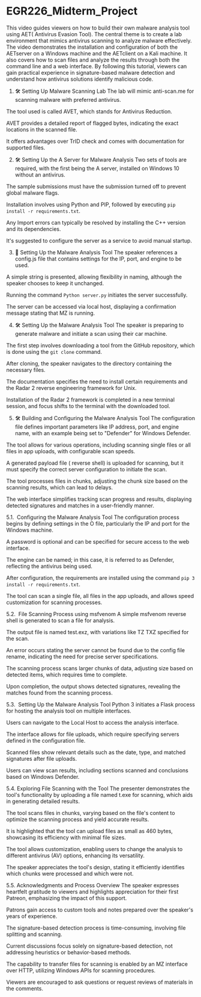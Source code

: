 # EGR226_Midterm_Project

This video guides viewers on how to build their own malware analysis tool using AET( Antivirus Evasion Tool). The central theme is to create a lab environment that mimics antivirus scanning to analyze malware effectively. The video demonstrates the installation and configuration of both the AETserver on a Windows machine and the AETclient on a Kali machine. It also covers how to scan files and analyze the results through both the command line and a web interface. By following this tutorial, viewers can gain practical experience in signature-based malware detection and understand how antivirus solutions identify malicious code.
1. 🛠️ Setting Up Malware Scanning Lab
The lab will mimic anti-scan.me for scanning malware with preferred antivirus. 

The tool used is called AVET, which stands for Antivirus Reduction. 

AVET provides a detailed report of flagged bytes, indicating the exact locations in the scanned file. 

It offers advantages over TrID check and comes with documentation for supported files. 



2. 🛠️ Setting Up the A Server for Malware Analysis
Two sets of tools are required, with the first being the A server, installed on Windows 10 without an antivirus. 

The sample submissions must have the submission turned off to prevent global malware flags. 

Installation involves using Python and PIP, followed by executing `pip install -r requirements.txt`. 

Any Import errors can typically be resolved by installing the C++ version and its dependencies. 

It's suggested to configure the server as a service to avoid manual startup. 



3. 🚀 Setting Up the Malware Analysis Tool
The speaker references a config.js file that contains settings for the IP, port, and engine to be used. 

A simple string is presented, allowing flexibility in naming, although the speaker chooses to keep it unchanged. 

Running the command `Python server.py` initiates the server successfully. 

The server can be accessed via local host, displaying a confirmation message stating that MZ is running. 



4. 🛠️ Setting Up the Malware Analysis Tool
The speaker is preparing to generate malware and initiate a scan using their car machine. 

The first step involves downloading a tool from the GitHub repository, which is done using the `git clone` command. 

After cloning, the speaker navigates to the directory containing the necessary files. 

The documentation specifies the need to install certain requirements and the Radar 2 reverse engineering framework for Unix. 

Installation of the Radar 2 framework is completed in a new terminal session, and focus shifts to the terminal with the downloaded tool. 



5. 🛠️ Building and Configuring the Malware Analysis Tool
The configuration file defines important parameters like IP address, port, and engine name, with an example being set to "Defender" for Windows Defender. 

The tool allows for various operations, including scanning single files or all files in app uploads, with configurable scan speeds. 

A generated payload file ( reverse shell) is uploaded for scanning, but it must specify the correct server configuration to initiate the scan. 

The tool processes files in chunks, adjusting the chunk size based on the scanning results, which can lead to delays. 

The web interface simplifies tracking scan progress and results, displaying detected signatures and matches in a user-friendly manner. 

5.1. ️ Configuring the Malware Analysis Tool
The configuration process begins by defining settings in the O file, particularly the IP and port for the Windows machine. 

A password is optional and can be specified for secure access to the web interface. 

The engine can be named; in this case, it is referred to as Defender, reflecting the antivirus being used. 

After configuration, the requirements are installed using the command `pip 3 install -r requirements.txt`. 

The tool can scan a single file, all files in the app uploads, and allows speed customization for scanning processes. 

5.2. ️ File Scanning Process using msfvenom
A simple msfvenom reverse shell is generated to scan a file for analysis. 

The output file is named test.exz, with variations like TZ TXZ specified for the scan. 

An error occurs stating the server cannot be found due to the config file rename, indicating the need for precise server specifications. 

The scanning process scans larger chunks of data, adjusting size based on detected items, which requires time to complete. 

Upon completion, the output shows detected signatures, revealing the matches found from the scanning process. 

5.3. ️ Setting Up the Malware Analysis Tool
Python 3 initiates a Flask process for hosting the analysis tool on multiple interfaces. 

Users can navigate to the Local Host to access the analysis interface. 

The interface allows for file uploads, which require specifying servers defined in the configuration file. 

Scanned files show relevant details such as the date, type, and matched signatures after file uploads. 

Users can view scan results, including sections scanned and conclusions based on Windows Defender. 

5.4. Exploring File Scanning with the Tool
The presenter demonstrates the tool's functionality by uploading a file named t.exe for scanning, which aids in generating detailed results. 

The tool scans files in chunks, varying based on the file's content to optimize the scanning process and yield accurate results. 

It is highlighted that the tool can upload files as small as 460 bytes, showcasing its efficiency with minimal file sizes. 

The tool allows customization, enabling users to change the analysis to different antivirus (AV) options, enhancing its versatility. 

The speaker appreciates the tool's design, stating it efficiently identifies which chunks were processed and which were not. 

5.5. Acknowledgments and Process Overview
The speaker expresses heartfelt gratitude to viewers and highlights appreciation for their first Patreon, emphasizing the impact of this support. 

Patrons gain access to custom tools and notes prepared over the speaker's years of experience. 

The signature-based detection process is time-consuming, involving file splitting and scanning. 

Current discussions focus solely on signature-based detection, not addressing heuristics or behavior-based methods. 

The capability to transfer files for scanning is enabled by an MZ interface over HTTP, utilizing Windows APIs for scanning procedures. 

Viewers are encouraged to ask questions or request reviews of materials in the comments. 
